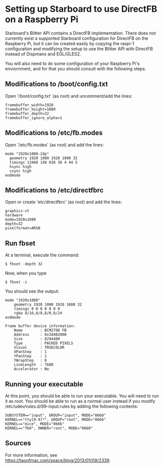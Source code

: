 # Setting up Starboard to use DirectFB on a Raspberry Pi

Starboard's Blitter API contains a DirectFB implementation.  There does not
currently exist a supported Starboard configuration for DirectFB on the
Raspberry Pi, but it can be created easily by copying the raspi-1 configuration
and modifying the setup to use the Blitter API with DirectFB instead of Dispmanx
and EGL/GLES2.

You will also need to do some configuration of your Raspberry Pi's enviornment,
and for that you should consult with the following steps.

## Modifications to /boot/config.txt

Open '/boot/config.txt' (as root) and uncomment/add the lines:

    framebuffer_width=1920
    framebuffer_height=1080
    framebuffer_depth=32
    framebuffer_ignore_alpha=1

## Modifications to /etc/fb.modes

Open '/etc/fb.modes' (as root) and add the lines:

    mode "1920x1080-24p"
      geometry 1920 1080 1920 1080 32
      timings 13468 148 638 36 4 44 5
      hsync high
      vsync high
    endmode

## Modifications to /etc/directfbrc

Open or create 'etc/directfbrc' (as root) and add the lines:

    graphics-vt
    hardware
    mode=1920x1080
    depth=32
    pixelformat=ARGB

## Run fbset

At a terminal, execute the command:

    $ fbset -depth 32

Now, when you type

    $ fbset -i

You should see the output:

    mode "1920x1080"
        geometry 1920 1080 1920 1080 32
        timings 0 0 0 0 0 0 0
        rgba 8/16,8/8,8/0,8/24
    endmode

    Frame buffer device information:
        Name        : BCM2708 FB
        Address     : 0x3d402000
        Size        : 8294400
        Type        : PACKED PIXELS
        Visual      : TRUECOLOR
        XPanStep    : 1
        YPanStep    : 1
        YWrapStep   : 0
        LineLength  : 7680
        Accelerator : No

## Running your executable

At this point, you should be able to run your executable.  You will need to run
it as root.  You should be able to run as a normal user instead if you modify
/etc/udev/rules.d/99-input.rules by adding the following contents:

    SUBSYSTEM=="input", GROUP="input", MODE="0660"
    KERNEL=="tty[0-9]*", GROUP="root", MODE="0666"
    KERNEL=="mice", MODE="0666"
    KERNEL=="fb0", OWNER="root", MODE="0660"

## Sources

For more information, see https://taoofmac.com/space/blog/2013/01/09/2339.
